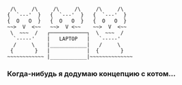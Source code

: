 
```
 /\     /\     /\     /\     /\     /\
{  `---'  }   {  `---'  }   {  `---'  }  
{  O   O  }   {  O   O  }   {  O   O  }  
~~>  V  <~~   ~~>  V <~~    ~~>  V  <~~  
 \  ~~~  /   ┌────────────┐  \  ~~~  /  
  `-----'    |   LAPTOP   |   `-----'  
  /     \    |____________|   /     \  
 {       }   |            |  {       }  
~~~~~~~~~~~~ |____________|~~~~~~~~~~~~~~ 
```


### Когда-нибудь я додумаю концепцию с котом...
